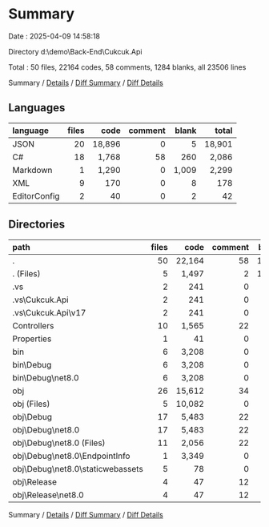 # Summary

Date : 2025-04-09 14:58:18

Directory d:\\demo\\Back-End\\Cukcuk.Api

Total : 50 files,  22164 codes, 58 comments, 1284 blanks, all 23506 lines

Summary / [Details](details.md) / [Diff Summary](diff.md) / [Diff Details](diff-details.md)

## Languages
| language | files | code | comment | blank | total |
| :--- | ---: | ---: | ---: | ---: | ---: |
| JSON | 20 | 18,896 | 0 | 5 | 18,901 |
| C# | 18 | 1,768 | 58 | 260 | 2,086 |
| Markdown | 1 | 1,290 | 0 | 1,009 | 2,299 |
| XML | 9 | 170 | 0 | 8 | 178 |
| EditorConfig | 2 | 40 | 0 | 2 | 42 |

## Directories
| path | files | code | comment | blank | total |
| :--- | ---: | ---: | ---: | ---: | ---: |
| . | 50 | 22,164 | 58 | 1,284 | 23,506 |
| . (Files) | 5 | 1,497 | 2 | 1,044 | 2,543 |
| .vs | 2 | 241 | 0 | 0 | 241 |
| .vs\\Cukcuk.Api | 2 | 241 | 0 | 0 | 241 |
| .vs\\Cukcuk.Api\\v17 | 2 | 241 | 0 | 0 | 241 |
| Controllers | 10 | 1,565 | 22 | 215 | 1,802 |
| Properties | 1 | 41 | 0 | 1 | 42 |
| bin | 6 | 3,208 | 0 | 2 | 3,210 |
| bin\\Debug | 6 | 3,208 | 0 | 2 | 3,210 |
| bin\\Debug\\net8.0 | 6 | 3,208 | 0 | 2 | 3,210 |
| obj | 26 | 15,612 | 34 | 22 | 15,668 |
| obj (Files) | 5 | 10,082 | 0 | 1 | 10,083 |
| obj\\Debug | 17 | 5,483 | 22 | 13 | 5,518 |
| obj\\Debug\\net8.0 | 17 | 5,483 | 22 | 13 | 5,518 |
| obj\\Debug\\net8.0 (Files) | 11 | 2,056 | 22 | 13 | 2,091 |
| obj\\Debug\\net8.0\\EndpointInfo | 1 | 3,349 | 0 | 0 | 3,349 |
| obj\\Debug\\net8.0\\staticwebassets | 5 | 78 | 0 | 0 | 78 |
| obj\\Release | 4 | 47 | 12 | 8 | 67 |
| obj\\Release\\net8.0 | 4 | 47 | 12 | 8 | 67 |

Summary / [Details](details.md) / [Diff Summary](diff.md) / [Diff Details](diff-details.md)